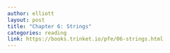 ```yaml
---
author: elliott
layout: post
title: "Chapter 6: Strings"
categories: reading
link: https://books.trinket.io/pfe/06-strings.html
---
```


